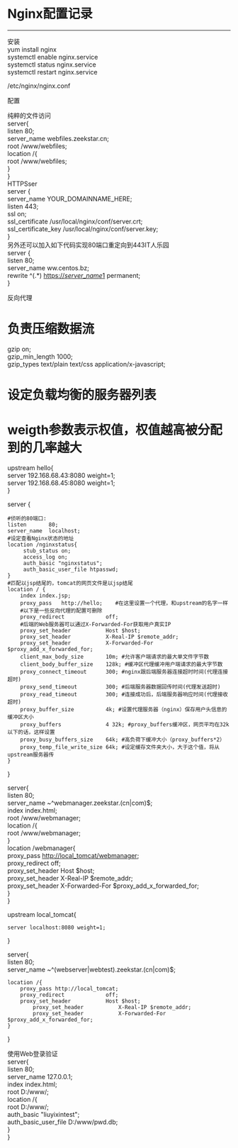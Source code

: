 # Nginx配置记录

---

安装  
yum install nginx  
systemctl enable nginx.service  
systemctl status nginx.service  
systemctl restart nginx.service

/etc/nginx/nginx.conf

配置

纯粹的文件访问  
    server{  
        listen 80;  
        server\_name webfiles.zeekstar.cn;  
        root /www/webfiles;  
        location /{  
            root /www/webfiles;  
        }  
    }  
HTTPSser  
server {  
    server\_name YOUR\_DOMAINNAME\_HERE;  
    listen 443;  
    ssl on;  
    ssl\_certificate /usr/local/nginx/conf/server.crt;  
    ssl\_certificate\_key /usr/local/nginx/conf/server.key;  
}  
另外还可以加入如下代码实现80端口重定向到443IT人乐园  
server {  
    listen 80;  
    server\_name ww.centos.bz;  
    rewrite ^\(.\*\) [https://$server\_name$1](https://$server_name$1) permanent;  
}



反向代理

# 负责压缩数据流

gzip              on;  
gzip\_min\_length   1000;  
gzip\_types        text/plain text/css application/x-javascript;

# 设定负载均衡的服务器列表

# weigth参数表示权值，权值越高被分配到的几率越大

upstream hello{  
    server 192.168.68.43:8080 weight=1;  
    server 192.168.68.45:8080 weight=1;  
}

server {

```
#侦听的80端口:
listen       80;
server_name  localhost;
#设定查看Nginx状态的地址
location /nginxstatus{
     stub_status on;
     access_log on;
     auth_basic "nginxstatus";
     auth_basic_user_file htpasswd;
}
#匹配以jsp结尾的，tomcat的网页文件是以jsp结尾
location / {
    index index.jsp;
    proxy_pass   http://hello;    #在这里设置一个代理，和upstream的名字一样
    #以下是一些反向代理的配置可删除
    proxy_redirect             off; 
    #后端的Web服务器可以通过X-Forwarded-For获取用户真实IP
    proxy_set_header           Host $host; 
    proxy_set_header           X-Real-IP $remote_addr; 
    proxy_set_header           X-Forwarded-For $proxy_add_x_forwarded_for; 
    client_max_body_size       10m; #允许客户端请求的最大单文件字节数
    client_body_buffer_size    128k; #缓冲区代理缓冲用户端请求的最大字节数
    proxy_connect_timeout      300; #nginx跟后端服务器连接超时时间(代理连接超时)
    proxy_send_timeout         300; #后端服务器数据回传时间(代理发送超时)
    proxy_read_timeout         300; #连接成功后，后端服务器响应时间(代理接收超时)
    proxy_buffer_size          4k; #设置代理服务器（nginx）保存用户头信息的缓冲区大小
    proxy_buffers              4 32k; #proxy_buffers缓冲区，网页平均在32k以下的话，这样设置
    proxy_busy_buffers_size    64k; #高负荷下缓冲大小（proxy_buffers*2）
    proxy_temp_file_write_size 64k; #设定缓存文件夹大小，大于这个值，将从upstream服务器传
}
```

}

server{  
    listen 80;  
    server\_name ~^webmanager.zeekstar.\(cn\|com\)$;  
    index index.html;  
    root /www/webmanager;  
    location /{  
        root /www/webmanager;  
    }  
    location /webmanager{  
        proxy\_pass [http://local\_tomcat/webmanager](http://local_tomcat/webmanager);  
        proxy\_redirect             off;   
        proxy\_set\_header           Host $host;   
            proxy\_set\_header           X-Real-IP $remote\_addr;   
            proxy\_set\_header           X-Forwarded-For $proxy\_add\_x\_forwarded\_for;   
    }  
}

upstream local\_tomcat{

```
server localhost:8080 weight=1;
```

}

server{  
    listen 80;  
    server\_name ~^\(webserver\|webtest\).zeekstar.\(cn\|com\)$;

```
location /{
    proxy_pass http://local_tomcat;
    proxy_redirect             off; 
    proxy_set_header           Host $host; 
        proxy_set_header           X-Real-IP $remote_addr; 
        proxy_set_header           X-Forwarded-For $proxy_add_x_forwarded_for; 
}
```

}

使用Web登录验证   
    server{  
        listen 80;  
        server\_name 127.0.0.1;  
        index index.html;  
        root D:/www/;  
        location /{  
            root D:/www/;  
            auth\_basic "liuyixintest";  
            auth\_basic\_user\_file D:/www/pwd.db;   
        }  
    }

